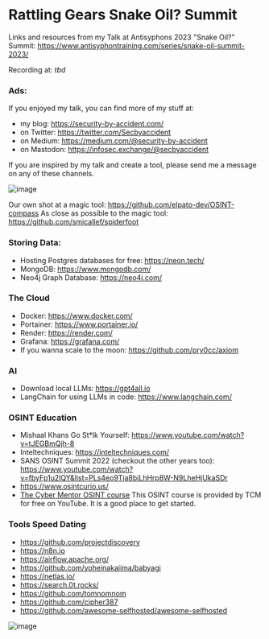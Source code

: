 # Rattling Gears Snake Oil? Summit
Links and resources from my Talk at Antisyphons 2023 "Snake Oil?" Summit: https://www.antisyphontraining.com/series/snake-oil-summit-2023/


Recording at: *tbd*

### Ads:
If you enjoyed my talk, you can find more of my stuff at:
* my blog: https://security-by-accident.com/
* on Twitter: https://twitter.com/Secbyaccident
* on Medium: https://medium.com/@security-by-accident
* on Mastodon: https://infosec.exchange/@secbyaccident

If you are inspired by my talk and create a tool, please send me a message on any of these channels.


![image](https://github.com/her0marodeur/Rattling-Gears-Snake-oil-summit/assets/101996103/2caa037c-8040-4e3f-8864-8a74d2815faa)

Our own shot at a magic tool: https://github.com/elpato-dev/OSINT-compass
As close as possible to the magic tool: https://github.com/smicallef/spiderfoot

### Storing Data:

* Hosting Postgres databases for free: https://neon.tech/
* MongoDB: https://www.mongodb.com/
* Neo4j Graph Database: https://neo4j.com/

### The Cloud
* Docker: https://www.docker.com/
* Portainer: https://www.portainer.io/
* Render: https://render.com/
* Grafana: https://grafana.com/
* If you wanna scale to the moon: https://github.com/pry0cc/axiom

### AI
* Download local LLMs: https://gpt4all.io
* LangChain for using LLMs in code: https://www.langchain.com/


### OSINT Education
* Mishaal Khans Go St*lk Yourself: https://www.youtube.com/watch?v=tJEGBmQjh-8
* Inteltechniques: https://inteltechniques.com/
* SANS OSINT Summit 2022 (checkout the other years too): https://www.youtube.com/watch?v=fbyFp1u2lQY&list=PLs4eo9Tja8biLhHrp8W-N9LheHjUkaSDr
* https://www.osintcurio.us/
* [The Cyber Mentor OSINT course](https://www.youtube.com/watch?v=qwA6MmbeGNo&pp=ygUWb3NpbnQgdGhlIGN5YmVyIG1lbnRvcg%3D%3D) This OSINT course is provided by TCM for free on YouTube. It is a good place to get started.

### Tools Speed Dating
* https://github.com/projectdiscovery
* https://n8n.io
* https://airflow.apache.org/
* https://github.com/yoheinakajima/babyagi
* https://netlas.io/
* https://search.0t.rocks/
* https://github.com/tomnomnom
* https://github.com/cipher387
* https://github.com/awesome-selfhosted/awesome-selfhosted


![image](https://github.com/her0marodeur/Rattling-Gears-Snake-oil-summit/assets/101996103/0db8719d-d7d4-4046-9840-39eba1b8ae0b)





